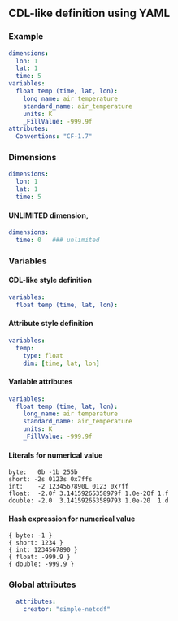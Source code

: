 CDL-like definition using YAML
------------------------------

### Example

```yaml
dimensions:
  lon: 1
  lat: 1
  time: 5
variables:
  float temp (time, lat, lon):
    long_name: air temperature
    standard_name: air_temperature
    units: K
    _FillValue: -999.9f
attributes:
  Conventions: "CF-1.7"
```

### Dimensions

```yaml
dimensions:
  lon: 1
  lat: 1
  time: 5 
```

#### UNLIMITED dimension, 

```yaml
dimensions:
  time: 0   ### unlimited
```

### Variables

#### CDL-like style definition

```yaml
variables:
  float temp (time, lat, lon): 
```

#### Attribute style definition

```yaml
variables:
  temp:
    type: float
    dim: [time, lat, lon] 
```

#### Variable attributes

```yaml
variables:
  float temp (time, lat, lon): 
    long_name: air temperature
    standard_name: air_temperature
    units: K
    _FillValue: -999.9f
```

#### Literals for numerical value

    byte:   0b -1b 255b
    short: -2s 0123s 0x7ffs
    int:    -2 1234567890L 0123 0x7ff
    float:  -2.0f 3.14159265358979f 1.0e-20f 1.f
    double: -2.0  3.141592653589793 1.0e-20  1.d

#### Hash expression for numerical value

    { byte: -1 }
    { short: 1234 }
    { int: 1234567890 }
    { float: -999.9 }
    { double: -999.9 }

### Global attributes

```yaml
  attributes:
    creator: "simple-netcdf"
```

